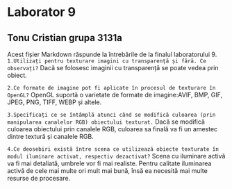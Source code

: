 ﻿# Laborator 9

## Tonu Cristian grupa 3131a

Acest fișier Markdown răspunde la întrebările de la finalul laboratorului 9.
`1.Utilizați pentru texturare imagini cu transparență și fără. Ce observați?`
Dacă se folosesc imaginii cu transparență se poate vedea prin obiect.

`2.Ce formate de imagine pot fi aplicate în procesul de texturare în OpenGL?`
OpenGL suportă o varietate de formate de imagine:AVIF, BMP, GIF, JPEG, PNG, TIFF, WEBP și altele.

`3.Specificați ce se întâmplă atunci când se modifică culoarea (prin manipularea canalelor RGB) obiectului texturat.`
Dacă se modifică culoarea obiectului prin canalele RGB, culoarea sa finală va fi un amestec dintre textură și canalele RGB.

`4.Ce deosebiri există între scena ce utilizează obiecte texturate în modul iluminare activat, respectiv dezactivat?`
Scena cu iluminare activă va fi mai detaliată, umbrele vor fi mai realiste. Pentru calitate iluminarea activă de cele mai multe ori mult mai bună, însă ea necesită mai multe resurse de procesare.
